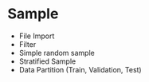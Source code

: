 # Sample
- File Import
- Filter
- Simple random sample
- Stratified Sample
- Data Partition (Train, Validation, Test)
